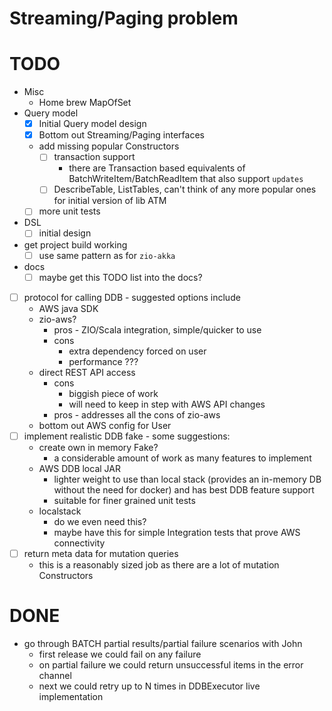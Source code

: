 # Streaming/Paging problem 


# TODO
- Misc
    - Home brew MapOfSet  
- Query model
    - [X] Initial Query model design
    - [X] Bottom out Streaming/Paging interfaces
    - add missing popular Constructors
        - [ ] transaction support
            - there are Transaction based equivalents of BatchWriteItem/BatchReadItem that also support `updates`
        - [ ] DescribeTable, ListTables, can't think of any more popular ones for initial version of lib ATM
    - [ ] more unit tests
- DSL
    - [ ] initial design
- get project build working
    - [ ] use same pattern as for `zio-akka`
- docs
    - [ ] maybe get this TODO list into the docs?
- [ ] protocol for calling DDB - suggested options include
    - AWS java SDK
    - zio-aws?
        - pros - ZIO/Scala integration, simple/quicker to use
        - cons
            - extra dependency forced on user
            - performance ???
    - direct REST API access
        - cons
            - biggish piece of work
            - will need to keep in step with AWS API changes
        - pros - addresses all the cons of zio-aws
    - bottom out AWS config for User
- [ ] implement realistic DDB fake - some suggestions:
    - create own in memory Fake?
        - a considerable amount of work as many features to implement
    - AWS DDB local JAR
        - lighter weight to use than local stack (provides an in-memory DB without the need for docker) and has best DDB feature support
        - suitable for finer grained unit tests
    - localstack
        - do we even need this?
        - maybe have this for simple Integration tests that prove AWS connectivity
- [ ] return meta data for mutation queries
    - this is a reasonably sized job as there are a lot of mutation Constructors

# DONE

- go through BATCH partial results/partial failure scenarios with John
    - first release we could fail on any failure
    - on partial failure we could return unsuccessful items in the error channel
    - next we could retry up to N times in DDBExecutor live implementation
